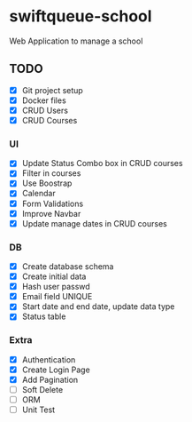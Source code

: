 # swiftqueue-school

Web Application to manage a school

## TODO

- [x] Git project setup
- [x] Docker files
- [x] CRUD Users
- [x] CRUD Courses

### UI

- [X] Update Status Combo box in CRUD courses
- [X] Filter in courses
- [X] Use Boostrap
- [X] Calendar
- [X] Form Validations
- [X] Improve Navbar
- [X] Update manage dates in CRUD courses

### DB
- [X] Create database schema
- [X] Create initial data
- [X] Hash user passwd
- [X] Email field UNIQUE
- [X] Start date and end date, update data type
- [X] Status table

### Extra

- [X] Authentication
- [X] Create Login Page
- [X] Add Pagination
- [ ] Soft Delete
- [ ] ORM
- [ ] Unit Test